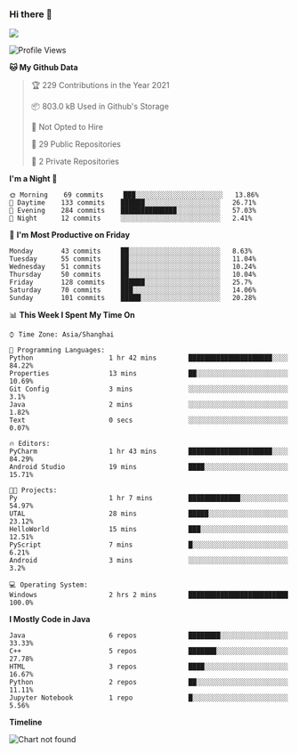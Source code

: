 ### Hi there 👋

<!--
**zhou-ning/zhou-ning** is a ✨ _special_ ✨ repository because its `README.md` (this file) appears on your GitHub profile.

Here are some ideas to get you started:

- 🔭 I’m currently working on ...
- 🌱 I’m currently learning ...
- 👯 I’m looking to collaborate on ...
- 🤔 I’m looking for help with ...
- 💬 Ask me about ...
- 📫 How to reach me: ...
- 😄 Pronouns: ...
- ⚡ Fun fact: ...
-->
![](https://github-readme-stats.vercel.app/api?username=zhou-ning)

<!--START_SECTION:waka-->
![Profile Views](http://img.shields.io/badge/Profile%20Views-129-blue)

**🐱 My Github Data** 

> 🏆 229 Contributions in the Year 2021
 > 
> 📦 803.0 kB Used in Github's Storage 
 > 
> 🚫 Not Opted to Hire
 > 
> 📜 29 Public Repositories 
 > 
> 🔑 2 Private Repositories  
 > 
**I'm a Night 🦉** 

```text
🌞 Morning    69 commits     ███░░░░░░░░░░░░░░░░░░░░░░   13.86% 
🌆 Daytime    133 commits    ██████░░░░░░░░░░░░░░░░░░░   26.71% 
🌃 Evening    284 commits    ██████████████░░░░░░░░░░░   57.03% 
🌙 Night      12 commits     ░░░░░░░░░░░░░░░░░░░░░░░░░   2.41%

```
📅 **I'm Most Productive on Friday** 

```text
Monday       43 commits     ██░░░░░░░░░░░░░░░░░░░░░░░   8.63% 
Tuesday      55 commits     ██░░░░░░░░░░░░░░░░░░░░░░░   11.04% 
Wednesday    51 commits     ██░░░░░░░░░░░░░░░░░░░░░░░   10.24% 
Thursday     50 commits     ██░░░░░░░░░░░░░░░░░░░░░░░   10.04% 
Friday       128 commits    ██████░░░░░░░░░░░░░░░░░░░   25.7% 
Saturday     70 commits     ███░░░░░░░░░░░░░░░░░░░░░░   14.06% 
Sunday       101 commits    █████░░░░░░░░░░░░░░░░░░░░   20.28%

```


📊 **This Week I Spent My Time On** 

```text
⌚︎ Time Zone: Asia/Shanghai

💬 Programming Languages: 
Python                   1 hr 42 mins        █████████████████████░░░░   84.22% 
Properties               13 mins             ██░░░░░░░░░░░░░░░░░░░░░░░   10.69% 
Git Config               3 mins              ░░░░░░░░░░░░░░░░░░░░░░░░░   3.1% 
Java                     2 mins              ░░░░░░░░░░░░░░░░░░░░░░░░░   1.82% 
Text                     0 secs              ░░░░░░░░░░░░░░░░░░░░░░░░░   0.07%

🔥 Editors: 
PyCharm                  1 hr 43 mins        █████████████████████░░░░   84.29% 
Android Studio           19 mins             ████░░░░░░░░░░░░░░░░░░░░░   15.71%

🐱‍💻 Projects: 
Py                       1 hr 7 mins         █████████████░░░░░░░░░░░░   54.97% 
UTAL                     28 mins             █████░░░░░░░░░░░░░░░░░░░░   23.12% 
HelloWorld               15 mins             ███░░░░░░░░░░░░░░░░░░░░░░   12.51% 
PyScript                 7 mins              █░░░░░░░░░░░░░░░░░░░░░░░░   6.21% 
Android                  3 mins              ░░░░░░░░░░░░░░░░░░░░░░░░░   3.2%

💻 Operating System: 
Windows                  2 hrs 2 mins        █████████████████████████   100.0%

```

**I Mostly Code in Java** 

```text
Java                     6 repos             ████████░░░░░░░░░░░░░░░░░   33.33% 
C++                      5 repos             ███████░░░░░░░░░░░░░░░░░░   27.78% 
HTML                     3 repos             ████░░░░░░░░░░░░░░░░░░░░░   16.67% 
Python                   2 repos             ██░░░░░░░░░░░░░░░░░░░░░░░   11.11% 
Jupyter Notebook         1 repo              █░░░░░░░░░░░░░░░░░░░░░░░░   5.56%

```


**Timeline**

![Chart not found](https://raw.githubusercontent.com/zhou-ning/zhou-ning/main/charts/bar_graph.png) 


<!--END_SECTION:waka-->
